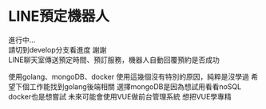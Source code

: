 # **LINE預定機器人**
進行中...  
請切到develop分支看進度 謝謝  
LINE聊天室傳送預定時間、預訂服務，機器人自動回覆預約是否成功  

使用golang、mongoDB、docker
使用這幾個沒有特別的原因，純粹是沒學過
希望下個工作能找到golang後端相關
選擇mongoDB是因為想試用看看noSQL
docker也是想嘗試
未來可能會使用VUE做前台管理系統 想把VUE學專精
